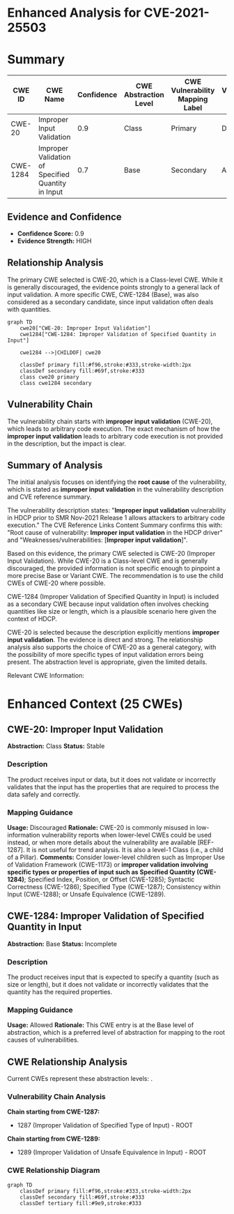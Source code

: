 # Enhanced Analysis for CVE-2021-25503

# Summary
| CWE ID | CWE Name | Confidence | CWE Abstraction Level | CWE Vulnerability Mapping Label | CWE-Vulnerability Mapping Notes |
|---|---|---|---|---|---|
| CWE-20 | Improper Input Validation | 0.9 | Class | Primary | Discouraged |
| CWE-1284 | Improper Validation of Specified Quantity in Input | 0.7 | Base | Secondary | Allowed |

## Evidence and Confidence

*   **Confidence Score:** 0.9
*   **Evidence Strength:** HIGH

## Relationship Analysis
The primary CWE selected is CWE-20, which is a Class-level CWE. While it is generally discouraged, the evidence points strongly to a general lack of input validation. A more specific CWE, CWE-1284 (Base), was also considered as a secondary candidate, since input validation often deals with quantities.

```mermaid
graph TD
    cwe20["CWE-20: Improper Input Validation"]
    cwe1284["CWE-1284: Improper Validation of Specified Quantity in Input"]
    
    cwe1284 -->|CHILDOF| cwe20
    
    classDef primary fill:#f96,stroke:#333,stroke-width:2px
    classDef secondary fill:#69f,stroke:#333
    class cwe20 primary
    class cwe1284 secondary
```

## Vulnerability Chain
The vulnerability chain starts with **improper input validation** (CWE-20), which leads to arbitrary code execution. The exact mechanism of how the **improper input validation** leads to arbitrary code execution is not provided in the description, but the impact is clear.

## Summary of Analysis
The initial analysis focuses on identifying the **root cause** of the vulnerability, which is stated as **improper input validation** in the vulnerability description and CVE reference summary.

The vulnerability description states: "**Improper input validation** vulnerability in HDCP prior to SMR Nov-2021 Release 1 allows attackers to arbitrary code execution."
The CVE Reference Links Content Summary confirms this with: "Root cause of vulnerability: **Improper input validation** in the HDCP driver" and "Weaknesses/vulnerabilities: [**Improper input validation**]".

Based on this evidence, the primary CWE selected is CWE-20 (Improper Input Validation). While CWE-20 is a Class-level CWE and is generally discouraged, the provided information is not specific enough to pinpoint a more precise Base or Variant CWE. The recommendation is to use the child CWEs of CWE-20 where possible.

CWE-1284 (Improper Validation of Specified Quantity in Input) is included as a secondary CWE because input validation often involves checking quantities like size or length, which is a plausible scenario here given the context of HDCP.

CWE-20 is selected because the description explicitly mentions **improper input validation**. The evidence is direct and strong. The relationship analysis also supports the choice of CWE-20 as a general category, with the possibility of more specific types of input validation errors being present. The abstraction level is appropriate, given the limited details.

Relevant CWE Information:

# Enhanced Context (25 CWEs)

## CWE-20: Improper Input Validation
**Abstraction:** Class
**Status:** Stable

### Description
The product receives input or data, but it does
        not validate or incorrectly validates that the input has the
        properties that are required to process the data safely and
        correctly.
### Mapping Guidance
**Usage:** Discouraged
**Rationale:** CWE-20 is commonly misused in low-information vulnerability reports when lower-level CWEs could be used instead, or when more details about the vulnerability are available [REF-1287]. It is not useful for trend analysis. It is also a level-1 Class (i.e., a child of a Pillar).
**Comments:** Consider lower-level children such as Improper Use of Validation Framework (CWE-1173) or **improper validation involving specific types or properties of input such as Specified Quantity (CWE-1284)**; Specified Index, Position, or Offset (CWE-1285); Syntactic Correctness (CWE-1286); Specified Type (CWE-1287); Consistency within Input (CWE-1288); or Unsafe Equivalence (CWE-1289).

## CWE-1284: Improper Validation of Specified Quantity in Input
**Abstraction:** Base
**Status:** Incomplete

### Description
The product receives input that is expected to specify a quantity (such as size or length), but it does not validate or incorrectly validates that the quantity has the required properties.
### Mapping Guidance
**Usage:** Allowed
**Rationale:** This CWE entry is at the Base level of abstraction, which is a preferred level of abstraction for mapping to the root causes of vulnerabilities.


## CWE Relationship Analysis

Current CWEs represent these abstraction levels: .


### Vulnerability Chain Analysis

**Chain starting from CWE-1287:**
- 1287 (Improper Validation of Specified Type of Input) - ROOT


**Chain starting from CWE-1289:**
- 1289 (Improper Validation of Unsafe Equivalence in Input) - ROOT



### CWE Relationship Diagram

```mermaid
graph TD
    classDef primary fill:#f96,stroke:#333,stroke-width:2px
    classDef secondary fill:#69f,stroke:#333
    classDef tertiary fill:#9e9,stroke:#333
```